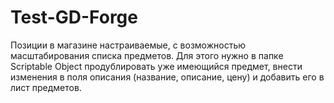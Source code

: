 # Test-GD-Forge
Позиции в магазине настраиваемые, с возможностью масштабирования списка предметов. Для этого нужно в папке Scriptable Object продублировать уже имеющийся предмет, внести изменения в поля описания (название, описание, цену) и добавить его в лист предметов. 
